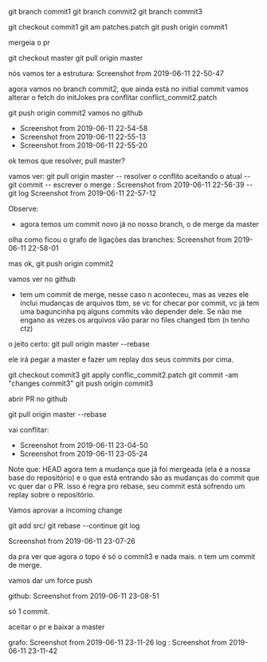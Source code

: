 git branch commit1
git branch commit2
git branch commit3

git checkout commit1
git am patches.patch
git push origin commit1

mergeia o pr

git checkout master
git pull origin master

nós vamos ter a estrutura:
Screenshot from 2019-06-11 22-50-47

agora vamos no branch commit2, que ainda está no initial commit
vamos alterar o fetch do initJokes pra conflitar
	conflict_commit2.patch

git push origin commit2
vamos no github
- Screenshot from 2019-06-11 22-54-58
- Screenshot from 2019-06-11 22-55-13
- Screenshot from 2019-06-11 22-55-20

ok temos que resolver, pull master?

vamos ver:
git pull origin master
-- resolver o conflito  aceitando o atual --
git commit
-- escrever o merge : Screenshot from 2019-06-11 22-56-39 --
git log
Screenshot from 2019-06-11 22-57-12

Observe:
- agora temos um commit novo já no nosso branch, o de merge da master

olha como ficou o grafo de ligações das branches: 
Screenshot from 2019-06-11 22-58-01

mas ok, 
git push origin commit2

vamos ver no github
- tem um commit de merge, nesse caso n aconteceu, mas as vezes ele inclui mudanças de arquivos tbm, se vc for checar por commit, vc já tem uma baguncinha pq alguns commits vão depender dele. Se não me engano as vezes os arquivos vão parar no files changed tbm (n tenho ctz)

o jeito certo:
git pull origin master --rebase

ele irá pegar a master e fazer um replay dos seus commits por cima.

git checkout commit3
git apply conflic_commit2.patch
git commit -am "changes commit3"
git push origin commit3

abrir PR no github

git pull origin master --rebase

vai conflitar:
- Screenshot from 2019-06-11 23-04-50
- Screenshot from 2019-06-11 23-05-24

Note que: HEAD agora tem a mudança que já foi mergeada (ela é a nossa base do repositório) e o que está entrando são as mudanças do commit que vc quer dar o PR. isso é regra pro rebase, seu commit está sofrendo um replay sobre o repositório.

Vamos aprovar a incoming change

git add src/
git rebase --continue
git log

Screenshot from 2019-06-11 23-07-26

da pra ver que agora o topo é só o commit3 e nada mais. n tem um commit de merge.

vamos dar um force push

github: Screenshot from 2019-06-11 23-08-51

só 1 commit.

aceitar o pr e baixar a master

grafo: Screenshot from 2019-06-11 23-11-26
log : Screenshot from 2019-06-11 23-11-42

